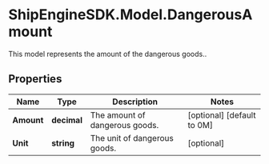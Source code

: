 # ShipEngineSDK.Model.DangerousAmount
This model represents the amount of the dangerous goods..

## Properties

Name | Type | Description | Notes
------------ | ------------- | ------------- | -------------
**Amount** | **decimal** | The amount of dangerous goods. | [optional] [default to 0M]
**Unit** | **string** | The unit of dangerous goods. | [optional] 

